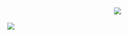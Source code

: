 <h1 align="center">
  <img src="https://user-images.githubusercontent.com/70920017/116576383-e4879500-a8e5-11eb-9c09-b656ccc2b481.png">
</h1>
<img src="https://img.shields.io/static/v1?label=Blog&message=Rocketseat&color=7159c1&style=for-the-badge&logo=ghost"/>
